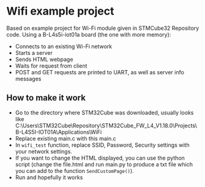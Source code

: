 # Wifi example project
Based on example project for Wi-Fi module given in STMCube32 Repository code.
Using a B-L4s5i-iot01a board (the one with more memory):
- Connects to an existing Wi-Fi network
- Starts a server
- Sends HTML webpage
- Waits for request from client
- POST and GET requests are printed to UART, as well as server info messages

## How to make it work
- Go to the directory where STM32Cube was downloaded, usually looks like C:\Users<name>\STM32Cube\Repository\STM32Cube_FW_L4_V1.18.0\Projects\B-L4S5I-IOT01A\Applications\WiFi
- Replace existing main.c with this main.c
- In `wifi_test` function, replace SSID, Password, Security settings with your network settings.
- If you want to change the HTML displayed, you can use the python script (change the file.html and run main.py to produce a txt file which you can add to the function `SendCustomPage()`).
- Run and hopefully it works

